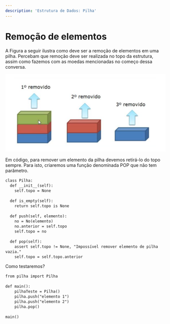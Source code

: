 ```yaml
---
description: 'Estrutura de Dados: Pilha'
---
```


# Remoção de elementos

A Figura a seguir ilustra como deve ser a remoção de elementos em uma pilha. Percebam que remoção deve ser realizada no topo da estrutura, assim como fazemos com as moedas mencionadas no começo dessa conversa.

![Remo&#xE7;&#xE3;o de elementos](../../../.gitbook/assets/captura-de-tela-2020-09-13-a-s-13.46.39.png)

Em código, para remover um elemento da pilha devemos retirá-lo do topo sempre. Para isto, criaremos uma função denominada POP que não tem parâmetro.

```text
class Pilha:
  def __init__(self):
    self.topo = None

  def is_empty(self):
    return self.topo is None

  def push(self, elemento):
    no = No(elemento)
    no.anterior = self.topo
    self.topo = no

  def pop(self):
    assert self.topo != None, "Impossível remover elemento de pilha vazia."
    self.topo = self.topo.anterior
```

Como testaremos?

```text
from pilha import Pilha

def main():
    pilhaTeste = Pilha()
    pilha.push("elemento 1")
    pilha.push("elemento 2")
    pilha.pop()

main()
```

